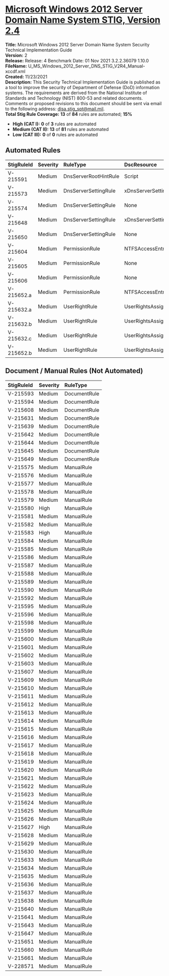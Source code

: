 # [Microsoft Windows 2012 Server Domain Name System STIG, Version 2.4](https://github.com/Microsoft/PowerStig/wiki/WindowsDnsServer-2012R2-2.4)

**Title:** Microsoft Windows 2012 Server Domain Name System Security Technical Implementation Guide  
**Version:** 2  
**Release:** Release: 4 Benchmark Date: 01 Nov 2021 3.2.2.36079 1.10.0  
**FileName:** U_MS_Windows_2012_Server_DNS_STIG_V2R4_Manual-xccdf.xml  
**Created:** 11/23/2021  
**Description:** This Security Technical Implementation Guide is published as a tool to improve the security of Department of Defense (DoD) information systems. The requirements are derived from the National Institute of Standards and Technology (NIST) 800-53 and related documents. Comments or proposed revisions to this document should be sent via email to the following address: disa.stig_spt@mail.mil.  
**Total Stig Rule Coverage:** **13** of **84** rules are automated; **15%**

* **High (CAT I):** **0** of **3** rules are automated
* **Medium (CAT II):** **13** of **81** rules are automated
* **Low (CAT III):** **0** of **0** rules are automated

## Automated Rules

| StigRuleId | Severity | RuleType | DscResource | DuplicateOf |
| :---- | :---- | :---- | :---- | :---- |
| V-215591 | Medium | DnsServerRootHintRule | Script |  |
| V-215573 | Medium | DnsServerSettingRule | xDnsServerSetting |  |
| V-215574 | Medium | DnsServerSettingRule | None | V-215573 |
| V-215648 | Medium | DnsServerSettingRule | xDnsServerSetting |  |
| V-215650 | Medium | DnsServerSettingRule | None | V-215648 |
| V-215604 | Medium | PermissionRule | NTFSAccessEntry |  |
| V-215605 | Medium | PermissionRule | None | V-215604 |
| V-215606 | Medium | PermissionRule | None | V-215604 |
| V-215652.a | Medium | PermissionRule | NTFSAccessEntry |  |
| V-215632.a | Medium | UserRightRule | UserRightsAssignment |  |
| V-215632.b | Medium | UserRightRule | UserRightsAssignment |  |
| V-215632.c | Medium | UserRightRule | UserRightsAssignment |  |
| V-215652.b | Medium | UserRightRule | UserRightsAssignment |  |

## Document / Manual Rules (Not Automated)

| StigRuleId | Severity | RuleType |
| :---- | :---- | :---- |
| V-215593 | Medium | DocumentRule |
| V-215594 | Medium | DocumentRule |
| V-215608 | Medium | DocumentRule |
| V-215631 | Medium | DocumentRule |
| V-215639 | Medium | DocumentRule |
| V-215642 | Medium | DocumentRule |
| V-215644 | Medium | DocumentRule |
| V-215645 | Medium | DocumentRule |
| V-215649 | Medium | DocumentRule |
| V-215575 | Medium | ManualRule |
| V-215576 | Medium | ManualRule |
| V-215577 | Medium | ManualRule |
| V-215578 | Medium | ManualRule |
| V-215579 | Medium | ManualRule |
| V-215580 | High | ManualRule |
| V-215581 | Medium | ManualRule |
| V-215582 | Medium | ManualRule |
| V-215583 | High | ManualRule |
| V-215584 | Medium | ManualRule |
| V-215585 | Medium | ManualRule |
| V-215586 | Medium | ManualRule |
| V-215587 | Medium | ManualRule |
| V-215588 | Medium | ManualRule |
| V-215589 | Medium | ManualRule |
| V-215590 | Medium | ManualRule |
| V-215592 | Medium | ManualRule |
| V-215595 | Medium | ManualRule |
| V-215596 | Medium | ManualRule |
| V-215598 | Medium | ManualRule |
| V-215599 | Medium | ManualRule |
| V-215600 | Medium | ManualRule |
| V-215601 | Medium | ManualRule |
| V-215602 | Medium | ManualRule |
| V-215603 | Medium | ManualRule |
| V-215607 | Medium | ManualRule |
| V-215609 | Medium | ManualRule |
| V-215610 | Medium | ManualRule |
| V-215611 | Medium | ManualRule |
| V-215612 | Medium | ManualRule |
| V-215613 | Medium | ManualRule |
| V-215614 | Medium | ManualRule |
| V-215615 | Medium | ManualRule |
| V-215616 | Medium | ManualRule |
| V-215617 | Medium | ManualRule |
| V-215618 | Medium | ManualRule |
| V-215619 | Medium | ManualRule |
| V-215620 | Medium | ManualRule |
| V-215621 | Medium | ManualRule |
| V-215622 | Medium | ManualRule |
| V-215623 | Medium | ManualRule |
| V-215624 | Medium | ManualRule |
| V-215625 | Medium | ManualRule |
| V-215626 | Medium | ManualRule |
| V-215627 | High | ManualRule |
| V-215628 | Medium | ManualRule |
| V-215629 | Medium | ManualRule |
| V-215630 | Medium | ManualRule |
| V-215633 | Medium | ManualRule |
| V-215634 | Medium | ManualRule |
| V-215635 | Medium | ManualRule |
| V-215636 | Medium | ManualRule |
| V-215637 | Medium | ManualRule |
| V-215638 | Medium | ManualRule |
| V-215640 | Medium | ManualRule |
| V-215641 | Medium | ManualRule |
| V-215643 | Medium | ManualRule |
| V-215647 | Medium | ManualRule |
| V-215651 | Medium | ManualRule |
| V-215660 | Medium | ManualRule |
| V-215661 | Medium | ManualRule |
| V-228571 | Medium | ManualRule |
